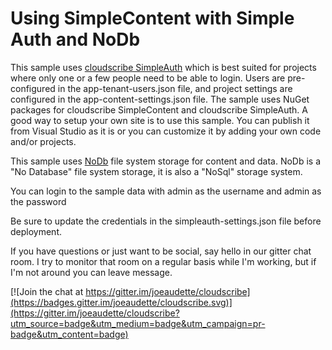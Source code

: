 # Using SimpleContent with Simple Auth and NoDb

This sample uses [cloudscribe SimpleAuth](https://github.com/joeaudette/cloudscribe.Web.SimpleAuth) which is best suited for projects where only one or a few people need to be able to login. Users are pre-configured in the app-tenant-users.json file, and project settings are configured in the app-content-settings.json file. The sample uses NuGet packages for cloudscribe SimpleContent and cloudscribe SimpleAuth. A good way to setup your own site is to use this sample. You can publish it from Visual Studio as it is or you can customize it by adding your own code and/or projects.

This sample uses [NoDb](https://github.com/joeaudette/NoDb) file system storage for content and data. NoDb is a "No Database" file system storage, it is also a "NoSql" storage system.

You can login to the sample data with admin as the username and admin as the password

Be sure to update the credentials in the simpleauth-settings.json file before deployment.

If you have questions or just want to be social, say hello in our gitter chat room. I try to monitor that room on a regular basis while I'm working, but if I'm not around you can leave  message.

[![Join the chat at https://gitter.im/joeaudette/cloudscribe](https://badges.gitter.im/joeaudette/cloudscribe.svg)](https://gitter.im/joeaudette/cloudscribe?utm_source=badge&utm_medium=badge&utm_campaign=pr-badge&utm_content=badge)






